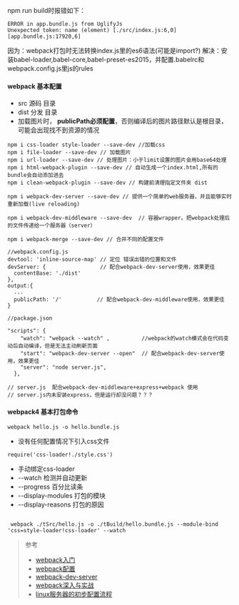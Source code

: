 npm run build时报错如下：
```
ERROR in app.bundle.js from UglifyJs
Unexpected token: name (element) [./src/index.js:6,0][app.bundle.js:17920,6]

```
因为：webpack打包时无法转换index.js里的es6语法(可能是import?)
解决：安装babel-loader,babel-core,babel-preset-es2015，并配置.babelrc和webpack.config.js里js的rules

#### webpack 基本配置
+ src 源码 目录
+ dist 分发 目录
+ 加载图片时， **publicPath必须配置**，否则编译后的图片路径默认是根目录，可能会出现找不到资源的情况
```
npm i css-loader style-loader --save-dev //加载css
npm i file-loader --save-dev // 加载图片  
npm i url-loader --save-dev // 处理图片：小于limit设置的图片会用base64处理 
npm i html-webpack-plugin --save-dev // 自动生成一个index.html,所有的bundle会自动添加进去
npm i clean-webpack-plugin --save-dev // 构建前清理指定文件夹 dist

npm i webpack-dev-server --save-dev // 提供一个简单的web服务器，并且能够实时重新加载(live reloading)

npm i webpack-dev-middleware --save-dev  // 容器wrapper。把webpack处理后的文件传递给一个服务器（server）

npm i webpack-merge --save-dev // 合并不同的配置文件

```

```
//webpack.config.js
devtool: 'inline-source-map' // 定位 错误出错的位置和文件
devServer: {                 // 配合webpack-dev-server使用，效果更佳
  contentBase: './dist'
},
output:{
  ...
  publicPath: '/'           // 配合webpack-dev-middleware使用，效果更佳
}

```

```
//package.json

"scripts": {
    "watch": "webpack --watch" ,          //webpack的watch模式会在代码变动后自动编译，但是无法主动刷新页面
    "start": "webpack-dev-server --open"  // 配合webpack-dev-server使用，效果更佳
    "server": "node server.js",
  },

```

```
// server.js  配合webpack-dev-middleware+express+webpack 使用
// server.js内未安装express，但是运行却没问题？？？

```



#### webpack4 基本打包命令

`
 webpack hello.js -o hello.bundle.js
`
+ 没有任何配置情况下引入css文件

`
 require('css-loader!./style.css')
`

+ 手动绑定css-loader
+ --watch 检测并自动更新
+ --progress 百分比读条
+ --display-modules 打包的模块
+ --display-reasons 打包的原因

```

 webpack ./tSrc/hello.js -o ./tBuild/hello.bundle.js --module-bind 'css=style-loader!css-loader' --watch

```



> 参考
> + [webpack入门](https://www.webpackjs.com/guides/getting-started/)
> + [webpack配置](https://www.webpackjs.com/configuration/)
> + [webpack-dev-server](https://www.webpackjs.com/configuration/dev-server/)
> + [webpack深入与实战](https://www.imooc.com/learn/802)
> + [linux服务器的初步配置流程](http://www.ruanyifeng.com/blog/2014/03/server_setup.html)
